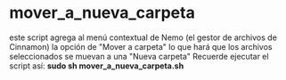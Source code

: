 # mover_a_nueva_carpeta
este script agrega al menú contextual de Nemo (el gestor de archivos de Cinnamon) la opción de "Mover a carpeta" lo que hará que los archivos seleccionados se muevan a una "Nueva carpeta"
Recuerde ejecutar el script así: **sudo sh mover_a_nueva_carpeta.sh**
